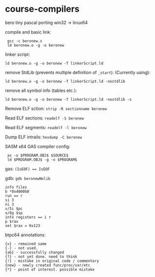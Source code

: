 # course-compilers
bero tiny pascal porting win32 -> linux64

compile and basic link:

     gcc -c beronew.s
     ld beronew.o -g -o beronew

linker script:

    ld beronew.o -g -o beronew -T linkerScript.ld

remove StdLib (prevents multiple definition of `_start`): (Currently using):

    ld beronew.o -g -o beronew -T linkerScript.ld -nostdlib

remove all symbol info (tables etc.):

    ld beronew.o -g -o beronew -T linkerScript.ld -nostdlib -s
    
Remove ELF sction: `strip -R sectionname beronew`

Read ELF sections: `readelf -S beronew`

Read ELF segments: `readelf -l beronew`

Dump ELF intrails: `hexdump -C beronew`

SASM x64 GAS compiler config:

     as -o $PROGRAM.OBJ$ $SOURCE$
     ld $PROGRAM.OBJ$ -g -o $PROGRAM$

gas: `(IsEOF) == IsEOF`

gdb: `gdb beronewNolib `

    info files
    b *0x4000b0
    run == r
    si 3
    ni 3
    x/5i $pc
    x/8g $sp
    info registers == i r
    p $rax
    set $rax = 0x123
    
btpc64 annotations:
    
    {=} - remained same
    {-} - not used.
    {ab} - successfully changed
    {?} - not yet done. need to think
    {!} - mistake in original code / commentary
    {new} - newly created func/proc/var/etc
    {*} - point of interest. possible mistake
